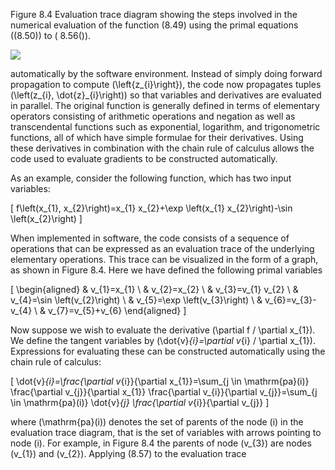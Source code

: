 Figure 8.4 Evaluation trace diagram showing the steps involved in the numerical evaluation of the function (8.49) using the primal equations \((8.50)\) to ( 8.56\()\).

![](https://cdn.mathpix.com/cropped/2024_05_26_ff30764196e5f01f8d35g-1.jpg?height=303&width=769&top_left_y=227&top_left_x=876)

automatically by the software environment. Instead of simply doing forward propagation to compute \(\left\{z_{i}\right\}\), the code now propagates tuples \(\left(z_{i}, \dot{z}_{i}\right)\) so that variables and derivatives are evaluated in parallel. The original function is generally defined in terms of elementary operators consisting of arithmetic operations and negation as well as transcendental functions such as exponential, logarithm, and trigonometric functions, all of which have simple formulae for their derivatives. Using these derivatives in combination with the chain rule of calculus allows the code used to evaluate gradients to be constructed automatically.

As an example, consider the following function, which has two input variables:

\[
f\left(x_{1}, x_{2}\right)=x_{1} x_{2}+\exp \left(x_{1} x_{2}\right)-\sin \left(x_{2}\right)
\]

When implemented in software, the code consists of a sequence of operations that can be expressed as an evaluation trace of the underlying elementary operations. This trace can be visualized in the form of a graph, as shown in Figure 8.4. Here we have defined the following primal variables

\[
\begin{aligned}
& v_{1}=x_{1} \\
& v_{2}=x_{2} \\
& v_{3}=v_{1} v_{2} \\
& v_{4}=\sin \left(v_{2}\right) \\
& v_{5}=\exp \left(v_{3}\right) \\
& v_{6}=v_{3}-v_{4} \\
& v_{7}=v_{5}+v_{6}
\end{aligned}
\]

Now suppose we wish to evaluate the derivative \(\partial f / \partial x_{1}\). We define the tangent variables by \(\dot{v}_{i}=\partial v_{i} / \partial x_{1}\). Expressions for evaluating these can be constructed automatically using the chain rule of calculus:

\[
\dot{v}_{i}=\frac{\partial v_{i}}{\partial x_{1}}=\sum_{j \in \mathrm{pa}(i)} \frac{\partial v_{j}}{\partial x_{1}} \frac{\partial v_{i}}{\partial v_{j}}=\sum_{j \in \mathrm{pa}(i)} \dot{v}_{j} \frac{\partial v_{i}}{\partial v_{j}}
\]

where \(\mathrm{pa}(i)\) denotes the set of parents of the node \(i\) in the evaluation trace diagram, that is the set of variables with arrows pointing to node \(i\). For example, in Figure 8.4 the parents of node \(v_{3}\) are nodes \(v_{1}\) and \(v_{2}\). Applying (8.57) to the evaluation trace